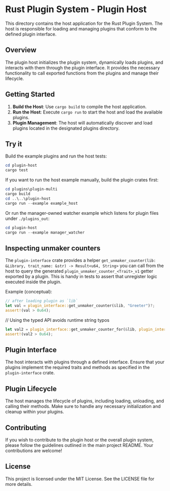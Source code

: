 # Rust Plugin System - Plugin Host

This directory contains the host application for the Rust Plugin System. The host is responsible for loading and managing plugins that conform to the defined plugin interface.

## Overview

The plugin host initializes the plugin system, dynamically loads plugins, and interacts with them through the plugin interface. It provides the necessary functionality to call exported functions from the plugins and manage their lifecycle.

## Getting Started

1. **Build the Host**: Use `cargo build` to compile the host application.
2. **Run the Host**: Execute `cargo run` to start the host and load the available plugins.
3. **Plugin Management**: The host will automatically discover and load plugins located in the designated plugins directory.

## Try it

Build the example plugins and run the host tests:

```powershell
cd plugin-host
cargo test
```

If you want to run the host example manually, build the plugin crates first:

```powershell
cd plugins\plugin-multi
cargo build
cd ..\..\plugin-host
cargo run --example example_host
```

Or run the manager-owned watcher example which listens for plugin files under `./plugins_out`:

```powershell
cd plugin-host
cargo run --example manager_watcher
```

## Inspecting unmaker counters

The `plugin-interface` crate provides a helper `get_unmaker_counter(lib: &Library, trait_name: &str) -> Result<u64, String>` you can call from the host to query the generated `plugin_unmaker_counter_<Trait>_v1` getter exported by a plugin. This is handy in tests to assert that unregister logic executed inside the plugin.

 Example (conceptual):

```rust
// after loading plugin as `lib`
let val = plugin_interface::get_unmaker_counter(&lib, "Greeter")?;
assert!(val > 0u64);
```

// Using the typed API avoids runtime string typos

```rust
let val2 = plugin_interface::get_unmaker_counter_for(&lib, plugin_interface::PluginTrait::Greeter)?;
assert!(val2 > 0u64);
```

## Plugin Interface

The host interacts with plugins through a defined interface. Ensure that your plugins implement the required traits and methods as specified in the `plugin-interface` crate.

## Plugin Lifecycle

The host manages the lifecycle of plugins, including loading, unloading, and calling their methods. Make sure to handle any necessary initialization and cleanup within your plugins.

## Contributing

If you wish to contribute to the plugin host or the overall plugin system, please follow the guidelines outlined in the main project README. Your contributions are welcome!

## License

This project is licensed under the MIT License. See the LICENSE file for more details.
